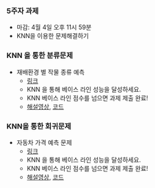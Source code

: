 ### 5주자 과제
- 마감: 4월 4일 오후 11시 59분
- KNN을 이용한 문제해결하기

### KNN 을 통한 분류문제 
- 재배환경 별 작물 종류 예측
  - [링크](https://www.kaggle.com/t/c70d8464ca5644ff895eb42b6b26c527)
  - KNN 을 통해 베이스 라인 성능을 달성하세요.
  - KNN 베이스 라인 점수를 넘으면 과제 제출 완료!
  - [해설영상](https://youtu.be/sNN3pf5POm0), [코드](https://www.kaggle.com/c/2021-ml-p3/code)
 
### KNN을 통한 회귀문제
- 자동차 가격 예측 문제
  - [링크](https://www.kaggle.com/t/644c4141565843d5a7d46873bffc2679)
  - KNN 을 통해 베이스 라인 성능을 달성하세요.
  - KNN 베이스 라인 점수를 넘으면 과제 제출 완료! 
  - [해설영상](https://youtu.be/EI3zVebwjGw), [코드](https://www.kaggle.com/c/2021-ml-p6/code)
